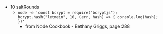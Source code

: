 - 10 saltRounds
  - `node -e 'const bcrypt = require("bcryptjs"); bcrypt.hash("letmein", 10, (err, hash) => { console.log(hash); })'`
    - from Node Cookbook - Bethany Griggs, page 288
